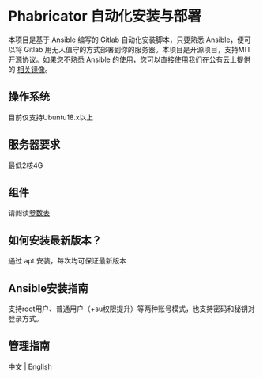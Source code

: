 # Phabricator 自动化安装与部署

本项目是基于 Ansible 编写的 Gitlab 自动化安装脚本，只要熟悉 Ansible，便可以将 Gitlab 用无人值守的方式部署到你的服务器。本项目是开源项目，支持MIT开源协议。如果您不熟悉 Ansible 的使用，您可以直接使用我们在公有云上提供的 [相关镜像](https://apps.websoft9.com/gitlab)。

## 操作系统

目前仅支持Ubuntu18.x以上

## 服务器要求

最低2核4G

## 组件

请阅读[参数表](/docs/zh/stack-components.md)

## 如何安装最新版本？

通过 apt 安装，每次均可保证最新版本

## Ansible安装指南

支持root用户、普通用户（+su权限提升）等两种账号模式，也支持密码和秘钥对登录方式。

## 管理指南

[中文](https://support.websoft9.com/docs/gitlab/zh) | [English](https://support.websoft9.com/docs/gitlab)